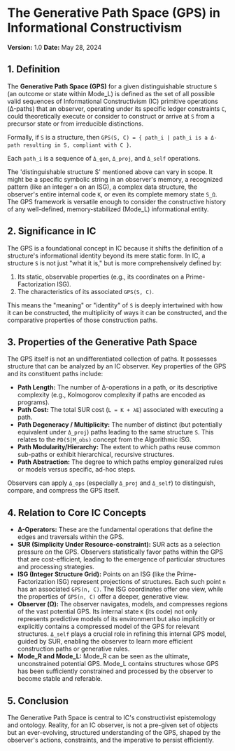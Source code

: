 # The Generative Path Space (GPS) in Informational Constructivism

**Version:** 1.0
**Date:** May 28, 2024

## 1. Definition

The **Generative Path Space (GPS)** for a given distinguishable structure `S` (an outcome or state within Mode_L) is defined as the set of all possible valid sequences of Informational Constructivism (IC) primitive operations (Δ-paths) that an observer, operating under its specific ledger constraints `C`, could theoretically execute or consider to construct or arrive at `S` from a precursor state or from irreducible distinctions.

Formally, if `S` is a structure, then `GPS(S, C) = { path_i | path_i is a Δ-path resulting in S, compliant with C }`.

Each `path_i` is a sequence of `Δ_gen`, `Δ_proj`, and `Δ_self` operations.

The 'distinguishable structure S' mentioned above can vary in scope. It might be a specific symbolic string in an observer's memory, a recognized pattern (like an integer `n` on an ISG), a complex data structure, the observer's entire internal code `K`, or even its complete memory state `S_Ω`. The GPS framework is versatile enough to consider the constructive history of any well-defined, memory-stabilized (Mode_L) informational entity.

## 2. Significance in IC

The GPS is a foundational concept in IC because it shifts the definition of a structure's informational identity beyond its mere static form. In IC, a structure `S` is not just "what it is," but is more comprehensively defined by:
1.  Its static, observable properties (e.g., its coordinates on a Prime-Factorization ISG).
2.  The characteristics of its associated `GPS(S, C)`.

This means the "meaning" or "identity" of `S` is deeply intertwined with how it can be constructed, the multiplicity of ways it can be constructed, and the comparative properties of those construction paths.

## 3. Properties of the Generative Path Space

The GPS itself is not an undifferentiated collection of paths. It possesses structure that can be analyzed by an IC observer. Key properties of the GPS and its constituent paths include:

*   **Path Length:** The number of Δ-operations in a path, or its descriptive complexity (e.g., Kolmogorov complexity if paths are encoded as programs).
*   **Path Cost:** The total SUR cost (`L = K + λE`) associated with executing a path.
*   **Path Degeneracy / Multiplicity:** The number of distinct (but potentially equivalent under `Δ_proj`) paths leading to the same structure `S`. This relates to the `PD(S|M_obs)` concept from the Algorithmic ISG.
*   **Path Modularity/Hierarchy:** The extent to which paths reuse common sub-paths or exhibit hierarchical, recursive structures.
*   **Path Abstraction:** The degree to which paths employ generalized rules or models versus specific, ad-hoc steps.

Observers can apply `Δ_ops` (especially `Δ_proj` and `Δ_self`) to distinguish, compare, and compress the GPS itself.

## 4. Relation to Core IC Concepts

*   **Δ-Operators:** These are the fundamental operations that define the edges and traversals within the GPS.
*   **SUR (Simplicity Under Resource-constraint):** SUR acts as a selection pressure *on* the GPS. Observers statistically favor paths within the GPS that are cost-efficient, leading to the emergence of particular structures and processing strategies.
*   **ISG (Integer Structure Grid):** Points on an ISG (like the Prime-Factorization ISG) represent projections of structures. Each such point `n` has an associated `GPS(n, C)`. The ISG coordinates offer one view, while the properties of `GPS(n, C)` offer a deeper, generative view.
*   **Observer (Ω):** The observer navigates, models, and compresses regions of the vast potential GPS. Its internal state `K` (its code) not only represents predictive models of its environment but also implicitly or explicitly contains a compressed model of the GPS for relevant structures. `Δ_self` plays a crucial role in refining this internal GPS model, guided by SUR, enabling the observer to learn more efficient construction paths or generative rules.
*   **Mode_R and Mode_L:** Mode_R can be seen as the ultimate, unconstrained potential GPS. Mode_L contains structures whose GPS has been sufficiently constrained and processed by the observer to become stable and referable.

## 5. Conclusion

The Generative Path Space is central to IC's constructivist epistemology and ontology. Reality, for an IC observer, is not a pre-given set of objects but an ever-evolving, structured understanding of the GPS, shaped by the observer's actions, constraints, and the imperative to persist efficiently. 